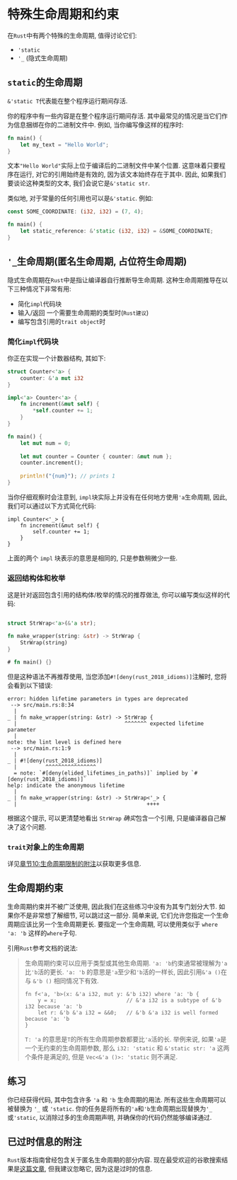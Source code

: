 # 特殊生命周期和约束

在`Rust`中有两个特殊的生命周期, 值得讨论它们:

- `'static`
- `'_` (隐式生命周期)

## `static`的生命周期

`&'static T`代表能在整个程序运行期间存活.

你的程序中有一些内容是在整个程序运行期间存活. 其中最常见的情况是当它们作为信息捆绑在你的二进制文件中. 例如, 当你编写像这样的程序时:

``` rust
fn main() {
    let my_text = "Hello World";
}
```

文本`"Hello World"`实际上位于编译后的二进制文件中某个位置. 这意味着只要程序在运行, 对它的引用始终是有效的, 因为该文本始终存在于其中.
因此, 如果我们要谈论这种类型的文本, 我们会说它是`&'static str`.

类似地, 对于常量的任何引用也可以是`&'static`. 例如:

``` rust
const SOME_COORDINATE: (i32, i32) = (7, 4);

fn main() {
    let static_reference: &'static (i32, i32) = &SOME_COORDINATE;
}
```

## `'_`生命周期(匿名生命周期, 占位符生命周期)

隐式生命周期在`Rust`中是指让编译器自行推断导生命周期. 这种生命周期推导在以下三种情况下非常有用:

- 简化`impl`代码块
- 输入/返回 一个需要生命周期的类型时(`Rust建议`)
- 编写包含引用的`trait object`时

### 简化`impl`代码块

你正在实现一个计数器结构, 其如下:

``` rust
struct Counter<'a> {
    counter: &'a mut i32
}

impl<'a> Counter<'a> {
    fn increment(&mut self) {
        *self.counter += 1;
    }
}

fn main() {
    let mut num = 0;
    
    let mut counter = Counter { counter: &mut num };
    counter.increment();
    
    println!("{num}"); // prints 1
}
```

当你仔细观察时会注意到, `impl`块实际上并没有在任何地方使用`'a`生命周期,
因此, 我们可以通过以下方式简化代码:

``` rust,ignore
impl Counter<'_> {
    fn increment(&mut self) {
        self.counter += 1;
    }
}
```

上面的两个 `impl` 块表示的意思是相同的, 只是参数稍微少一些.

### 返回结构体和枚举

这是针对返回包含引用的结构体/枚举的情况的推荐做法, 你可以编写类似这样的代码:

``` rust

struct StrWrap<'a>(&'a str);

fn make_wrapper(string: &str) -> StrWrap {
    StrWrap(string)
}

# fn main() {}
```

但是这种语法不再推荐使用, 当您添加`#![deny(rust_2018_idioms)]`注解时, 您将会看到以下错误:

```text
error: hidden lifetime parameters in types are deprecated
 --> src/main.rs:8:34
  |
_ | fn make_wrapper(string: &str) -> StrWrap {
  |                                  ^^^^^^^ expected lifetime parameter
  |
note: the lint level is defined here
 --> src/main.rs:1:9
  |
_ | #![deny(rust_2018_idioms)]
  |         ^^^^^^^^^^^^^^^^
  = note: `#[deny(elided_lifetimes_in_paths)]` implied by `#[deny(rust_2018_idioms)]`
help: indicate the anonymous lifetime
  |
_ | fn make_wrapper(string: &str) -> StrWrap<'_> {
  |                                         ++++
```

根据这个提示, 可以更清楚地看出 `StrWrap` *确实*包含一个引用, 只是编译器自己解决了这个问题.

### `trait`对象上的生命周期

详见[章节10:生命周期限制的附注](./chapter_10.md)以获取更多信息.

## 生命周期约束

生命周期约束并不被广泛使用, 因此我们在这些练习中没有为其专门划分大节.
如果你不是非常想了解细节, 可以跳过这一部分.
简单来说, 它们允许您指定一个生命周期应该比另一个生命周期更长. 要指定一个生命周期, 可以使用类似于 `where 'a: 'b` 这样的`where`子句.

引用`Rust`参考文档的说法:

> 生命周期约束可以应用于类型或其他生命周期.
> `'a: 'b`约束通常被理解为`'a`比`'b`活的更长.
> `'a: 'b` 的意思是`'a`至少和`'b`活的一样长, 因此引用`&'a ()`在与 `&'b ()` 相同情况下有效.
> ```rust,ignore
> fn f<'a, 'b>(x: &'a i32, mut y: &'b i32) where 'a: 'b {
>     y = x;                      // &'a i32 is a subtype of &'b i32 because 'a: 'b
>     let r: &'b &'a i32 = &&0;   // &'b &'a i32 is well formed because 'a: 'b
> }
> ```
> `T: 'a` 的意思是`T`的所有生命周期参数都要比`'a`活的长.
> 举例来说, 如果`'a`是一个无约束的生命周期参数, 那么 `i32: 'static` 和 `&'static str: 'a` 这两个条件是满足的, 但是 `Vec<&'a ()>: 'static` 则不满足.

## 练习

你已经获得代码, 其中包含许多 `'a` 和 `'b` 生命周期的用法. 所有这些生命周期可以被替换为 `'_` 或 `'static`.
你的任务是将所有的`'a`和`'b`生命周期出现替换为`'_`或`'static`, 以消除过多的生命周期声明, 并确保你的代码仍然能够编译通过.

## 已过时信息的附注

`Rust`版本指南曾经包含关于匿名生命周期的部分内容. 现在最受欢迎的谷歌搜索结果是[这篇文章](https://yegeun542.github.io/rust-edition-guide-ko/rust-2018/ownership-and-lifetimes/the-anonymous-lifetime.html), 但我建议忽略它, 因为这是过时的信息.